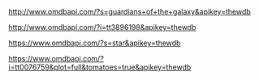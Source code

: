 http://www.omdbapi.com/?s=guardians+of+the+galaxy&apikey=thewdb

http://www.omdbapi.com/?i=tt3896198&apikey=thewdb

https://www.omdbapi.com/?s=star&apikey=thewdb

https://www.omdbapi.com/?i=tt0076759&plot=full&tomatoes=true&apikey=thewdb